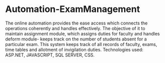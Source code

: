 # Automation-ExamManagement

The online automation provides the ease access which connects the operations coherently and handles effectively. The objective of it to maintain assignment module, which assigns duties for faculty and handles deform module- keeps track on the number of students absent for a particular exam. This system keeps track of all records of faculty, exams, time tables and allotment of invigilation duties.
Technologies used: ASP.NET, JAVASCRIPT, SQL SERVER, CSS.

